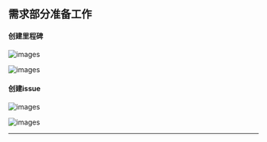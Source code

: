 ## 需求部分准备工作

#### 创建里程碑

![images](/Users/zeyang/Desktop/backup/GitlabCI:CD/gitlabCI/05-最佳实践/images/11.png)

![images](/Users/zeyang/Desktop/backup/GitlabCI:CD/gitlabCI/05-最佳实践/images/12.png)

#### 创建issue

![images](/Users/zeyang/Desktop/backup/GitlabCI:CD/gitlabCI/05-最佳实践/images/13.png)

![images](/Users/zeyang/Desktop/backup/GitlabCI:CD/gitlabCI/05-最佳实践/images/14.png)

---

